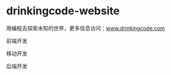 # drinkingcode-website
用编程去探索未知的世界，更多信息访问：www.drinkingcode.com


前端开发









移动开发







后端开发





